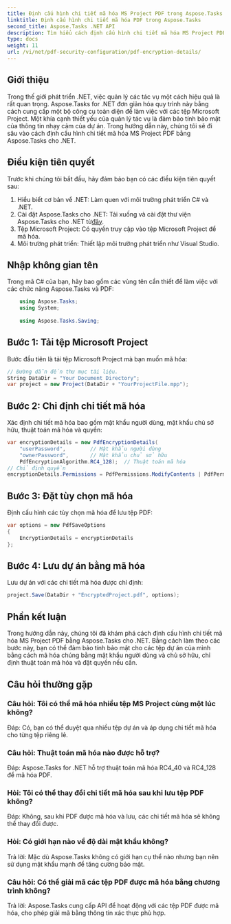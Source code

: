 ```yaml
---
title: Định cấu hình chi tiết mã hóa MS Project PDF trong Aspose.Tasks
linktitle: Định cấu hình chi tiết mã hóa PDF trong Aspose.Tasks
second_title: Aspose.Tasks .NET API
description: Tìm hiểu cách định cấu hình chi tiết mã hóa MS Project PDF trong Aspose.Tasks cho .NET. Bảo mật các tệp dự án của bạn bằng mật khẩu người dùng và chủ sở hữu.
type: docs
weight: 11
url: /vi/net/pdf-security-configuration/pdf-encryption-details/
---
```

## Giới thiệu
Trong thế giới phát triển .NET, việc quản lý các tác vụ một cách hiệu quả là rất quan trọng. Aspose.Tasks for .NET đơn giản hóa quy trình này bằng cách cung cấp một bộ công cụ toàn diện để làm việc với các tệp Microsoft Project. Một khía cạnh thiết yếu của quản lý tác vụ là đảm bảo tính bảo mật của thông tin nhạy cảm của dự án. Trong hướng dẫn này, chúng tôi sẽ đi sâu vào cách định cấu hình chi tiết mã hóa MS Project PDF bằng Aspose.Tasks cho .NET.
## Điều kiện tiên quyết
Trước khi chúng tôi bắt đầu, hãy đảm bảo bạn có các điều kiện tiên quyết sau:
1. Hiểu biết cơ bản về .NET: Làm quen với môi trường phát triển C# và .NET.
2.  Cài đặt Aspose.Tasks cho .NET: Tải xuống và cài đặt thư viện Aspose.Tasks cho .NET từ[đây](https://releases.aspose.com/tasks/net/).
3. Tệp Microsoft Project: Có quyền truy cập vào tệp Microsoft Project để mã hóa.
4. Môi trường phát triển: Thiết lập môi trường phát triển như Visual Studio.

## Nhập không gian tên
Trong mã C# của bạn, hãy bao gồm các vùng tên cần thiết để làm việc với các chức năng Aspose.Tasks và PDF:
```csharp
    using Aspose.Tasks;
    using System;
    
    using Aspose.Tasks.Saving;
```
## Bước 1: Tải tệp Microsoft Project
Bước đầu tiên là tải tệp Microsoft Project mà bạn muốn mã hóa:
```csharp
// Đường dẫn đến thư mục tài liệu.
String DataDir = "Your Document Directory";
var project = new Project(DataDir + "YourProjectFile.mpp");
```
## Bước 2: Chỉ định chi tiết mã hóa
Xác định chi tiết mã hóa bao gồm mật khẩu người dùng, mật khẩu chủ sở hữu, thuật toán mã hóa và quyền:
```csharp
var encryptionDetails = new PdfEncryptionDetails(
    "userPassword",        // Mật khẩu người dùng
    "ownerPassword",       // Mật khẩu chủ sở hữu
    PdfEncryptionAlgorithm.RC4_128);  // Thuật toán mã hóa
// Chỉ định quyền
encryptionDetails.Permissions = PdfPermissions.ModifyContents | PdfPermissions.ModifyAnnotations;
```
## Bước 3: Đặt tùy chọn mã hóa
Định cấu hình các tùy chọn mã hóa để lưu tệp PDF:
```csharp
var options = new PdfSaveOptions
{
    EncryptionDetails = encryptionDetails
};
```
## Bước 4: Lưu dự án bằng mã hóa
Lưu dự án với các chi tiết mã hóa được chỉ định:
```csharp
project.Save(DataDir + "EncryptedProject.pdf", options);
```

## Phần kết luận
Trong hướng dẫn này, chúng tôi đã khám phá cách định cấu hình chi tiết mã hóa MS Project PDF bằng Aspose.Tasks cho .NET. Bằng cách làm theo các bước này, bạn có thể đảm bảo tính bảo mật cho các tệp dự án của mình bằng cách mã hóa chúng bằng mật khẩu người dùng và chủ sở hữu, chỉ định thuật toán mã hóa và đặt quyền nếu cần.
## Câu hỏi thường gặp
### Câu hỏi: Tôi có thể mã hóa nhiều tệp MS Project cùng một lúc không?
Đáp: Có, bạn có thể duyệt qua nhiều tệp dự án và áp dụng chi tiết mã hóa cho từng tệp riêng lẻ.
### Câu hỏi: Thuật toán mã hóa nào được hỗ trợ?
Đáp: Aspose.Tasks for .NET hỗ trợ thuật toán mã hóa RC4_40 và RC4_128 để mã hóa PDF.
### Hỏi: Tôi có thể thay đổi chi tiết mã hóa sau khi lưu tệp PDF không?
Đáp: Không, sau khi PDF được mã hóa và lưu, các chi tiết mã hóa sẽ không thể thay đổi được.
### Hỏi: Có giới hạn nào về độ dài mật khẩu không?
Trả lời: Mặc dù Aspose.Tasks không có giới hạn cụ thể nào nhưng bạn nên sử dụng mật khẩu mạnh để tăng cường bảo mật.
### Câu hỏi: Có thể giải mã các tệp PDF được mã hóa bằng chương trình không?
Trả lời: Aspose.Tasks cung cấp API để hoạt động với các tệp PDF được mã hóa, cho phép giải mã bằng thông tin xác thực phù hợp.